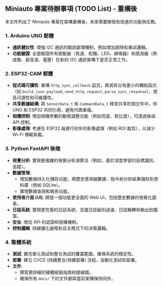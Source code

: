 ## Miniauto 專案待辦事項 (TODO List) - 重構後

本文件列出了 Miniauto 專案在架構重構後，未來需要開發和改進的功能與任務。

### 1. Arduino UNO 韌體

*   **通訊健壯性**: 增強 I2C 通訊的錯誤處理機制，例如增加超時和重試邏輯。
*   **功能驗證**: 全面驗證所有致動器（馬達、舵機、LED、蜂鳴器）和感測器（熱成像、超音波、電壓）在新的 I2C 通訊架構下是否正常工作。

### 2. ESP32-CAM 韌體

*   **程式碼可讀性**: 重構 `http_sync_callback` 函式，將其拆分為更小的輔助函式（如 `build_json_payload`, `send_http_request`, `parse_sync_response`），提高可讀性和可維護性。
*   **共享數據結構**: 將 `SensorData_t` 和 `CommandData_t` 移至共享的頭文件中，供 UNO 和 ESP32 共同引用，避免代碼重複。
*   **相機控制**: 增加相機參數的動態調整功能（例如亮度、對比度），可透過後端 API 控制。
*   **影像處理**: 考慮在 ESP32 端進行初步的影像處理（例如 ROI 裁剪），以減少 Wi-Fi 傳輸負載。

### 3. Python FastAPI 後端

*   **視覺分析**: 實現更複雜的視覺分析演算法（例如，基於深度學習的目標識別、追蹤）。
*   **數據管理**: 
    *   增加數據持久化儲存功能，將歷史感測器數據、指令和分析結果儲存到資料庫（例如 SQLite）。
    *   實現數據查詢和報告功能。
*   **使用者介面 (UI)**: 開發一個功能更全面的 Web UI，包括歷史數據的視覺化圖表。
*   **日誌系統**: 實現更完善的日誌系統，支援日誌級別過濾、日誌輪轉和輸出到檔案。
*   **安全**: 增加 API 的認證和授權機制。
*   **控制邏輯**: 持續優化避障和自主模式下的決策邏輯。

### 4. 整體系統

*   **測試**: 擴充單元測試和整合測試的覆蓋範圍，確保系統的穩定性。
*   **部署**: 建立 CI/CD (持續整合/持續部署) 流程，自動化測試和部署。
*   **文件**: 
    *   撰寫更詳細的硬體組裝指南和接線圖。
    *   確保所有 `docs/` 下的文件都與當前架構保持同步。
